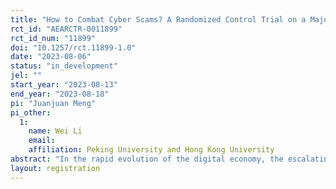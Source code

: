 ```yaml
---
title: "How to Combat Cyber Scams? A Randomized Control Trial on a Major Online Payment Platform in China"
rct_id: "AEARCTR-0011899"
rct_id_num: "11899"
doi: "10.1257/rct.11899-1.0"
date: "2023-08-06"
status: "in_development"
jel: ""
start_year: "2023-08-13"
end_year: "2023-08-18"
pi: "Juanjuan Meng"
pi_other:
  1:
    name: Wei Li
    email: 
    affiliation: Peking University and Hong Kong University
abstract: "In the rapid evolution of the digital economy, the escalating severity of online fraud has spurred widespread concern, prompting the exploration of effective countermeasures. This paper plans to collaborate with a major online payment platform in China and run a randomized control trial. We will explore in the context of online payment, what is the most effective intervention in aiding users to recognize scams and reducing the incidence rate of online fraud. We will also analyse the heterogeneous effects of various interventions on different population."
layout: registration
---
```



